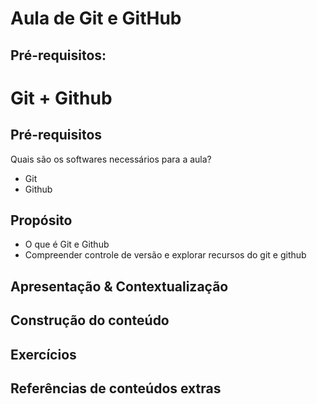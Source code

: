 # Aula de Git e GitHub

## Pré-requisitos:

# Git + Github

## Pré-requisitos

Quais são os softwares necessários para a aula?
- Git 
- Github 

## Propósito
- O que é Git e Github
- Compreender controle de versão e explorar recursos do git e github

## Apresentação & Contextualização

## Construção do conteúdo

## Exercícios

## Referências de conteúdos extras